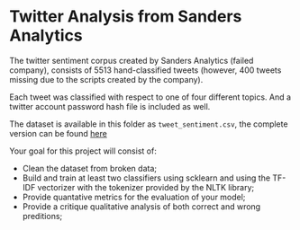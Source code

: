 # Twitter Analysis from Sanders Analytics

The twitter sentiment corpus created by Sanders Analytics (failed company), consists of 5513 hand-classified tweets (however, 400 tweets missing due to the scripts created by the company). 

Each tweet was classified with respect to one of four different topics. And a twitter account password hash file is included as well.


The dataset is available in this folder as ```tweet_sentiment.csv```, the complete version can be found [here](https://github.com/zfz/twitter_corpus)


Your goal for this project will consist of:

* Clean the dataset from broken data;
* Build and train at least two classifiers using scklearn and using the TF-IDF vectorizer with the tokenizer provided by the NLTK library;
* Provide quantative metrics for the evaluation of your model;
* Provide a critique qualitative analysis of both correct and wrong preditions;  